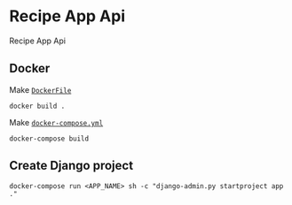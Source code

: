 # Recipe App Api

Recipe App Api

## Docker

Make [`DockerFile`](Dockerfile)

```commandline
docker build .
```

Make [`docker-compose.yml`](docker-compose.yml)

```commandline
docker-compose build
```

## Create Django project

```commandline
docker-compose run <APP_NAME> sh -c "django-admin.py startproject app ."
```
